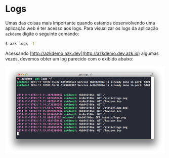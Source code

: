 # Logs

Umas das coisas mais importante quando estamos desenvolvendo uma aplicação web é ter acesso aos logs. Para visualizar os logs da aplicação `azkdemo` digite o seguinte comando:

```sh
$ azk logs -f
```

Acessando [http://azkdemo.azk.dev](http://azkdemo.dev.azk.io) algumas vezes, devemos obter um log parecido com o exibido abaixo:

![Figure 1-1](../resources/images/logs.png)

